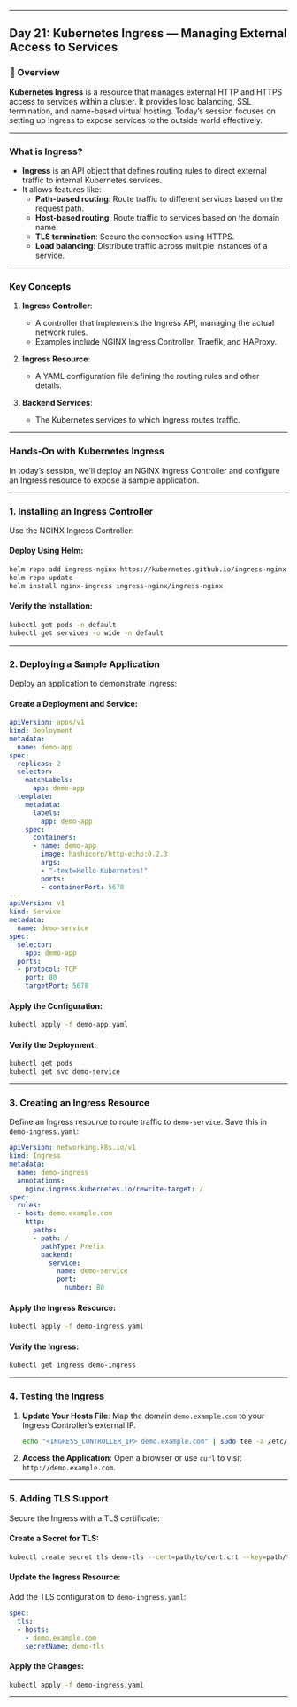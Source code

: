 ﻿---

## Day 21: Kubernetes Ingress — Managing External Access to Services

### 📘 Overview

**Kubernetes Ingress** is a resource that manages external HTTP and HTTPS access to services within a cluster. It provides load balancing, SSL termination, and name-based virtual hosting. Today’s session focuses on setting up Ingress to expose services to the outside world effectively.

---


### What is Ingress?

- **Ingress** is an API object that defines routing rules to direct external traffic to internal Kubernetes services.
- It allows features like:
  - **Path-based routing**: Route traffic to different services based on the request path.
  - **Host-based routing**: Route traffic to services based on the domain name.
  - **TLS termination**: Secure the connection using HTTPS.
  - **Load balancing**: Distribute traffic across multiple instances of a service.

---


### Key Concepts

1. **Ingress Controller**:
   - A controller that implements the Ingress API, managing the actual network rules.
   - Examples include NGINX Ingress Controller, Traefik, and HAProxy.

2. **Ingress Resource**:
   - A YAML configuration file defining the routing rules and other details.

3. **Backend Services**:
   - The Kubernetes services to which Ingress routes traffic.

---


### Hands-On with Kubernetes Ingress

In today’s session, we’ll deploy an NGINX Ingress Controller and configure an Ingress resource to expose a sample application.

---

### 1. Installing an Ingress Controller

Use the NGINX Ingress Controller:

#### Deploy Using Helm:
```bash
helm repo add ingress-nginx https://kubernetes.github.io/ingress-nginx
helm repo update
helm install nginx-ingress ingress-nginx/ingress-nginx
```

#### Verify the Installation:
```bash
kubectl get pods -n default
kubectl get services -o wide -n default
```

---

### 2. Deploying a Sample Application

Deploy an application to demonstrate Ingress:

#### Create a Deployment and Service:
```yaml
apiVersion: apps/v1
kind: Deployment
metadata:
  name: demo-app
spec:
  replicas: 2
  selector:
    matchLabels:
      app: demo-app
  template:
    metadata:
      labels:
        app: demo-app
    spec:
      containers:
      - name: demo-app
        image: hashicorp/http-echo:0.2.3
        args:
        - "-text=Hello Kubernetes!"
        ports:
        - containerPort: 5678
---
apiVersion: v1
kind: Service
metadata:
  name: demo-service
spec:
  selector:
    app: demo-app
  ports:
  - protocol: TCP
    port: 80
    targetPort: 5678
```

#### Apply the Configuration:
```bash
kubectl apply -f demo-app.yaml
```

#### Verify the Deployment:
```bash
kubectl get pods
kubectl get svc demo-service
```

---

### 3. Creating an Ingress Resource

Define an Ingress resource to route traffic to `demo-service`. Save this in `demo-ingress.yaml`:

```yaml
apiVersion: networking.k8s.io/v1
kind: Ingress
metadata:
  name: demo-ingress
  annotations:
    nginx.ingress.kubernetes.io/rewrite-target: /
spec:
  rules:
  - host: demo.example.com
    http:
      paths:
      - path: /
        pathType: Prefix
        backend:
          service:
            name: demo-service
            port:
              number: 80
```

#### Apply the Ingress Resource:
```bash
kubectl apply -f demo-ingress.yaml
```

#### Verify the Ingress:
```bash
kubectl get ingress demo-ingress
```

---

### 4. Testing the Ingress

1. **Update Your Hosts File**:
   Map the domain `demo.example.com` to your Ingress Controller’s external IP.

   ```bash
   echo "<INGRESS_CONTROLLER_IP> demo.example.com" | sudo tee -a /etc/hosts
   ```

2. **Access the Application**:
   Open a browser or use `curl` to visit `http://demo.example.com`.

---

### 5. Adding TLS Support

Secure the Ingress with a TLS certificate:

#### Create a Secret for TLS:
```bash
kubectl create secret tls demo-tls --cert=path/to/cert.crt --key=path/to/cert.key
```

#### Update the Ingress Resource:
Add the TLS configuration to `demo-ingress.yaml`:

```yaml
spec:
  tls:
  - hosts:
    - demo.example.com
    secretName: demo-tls
```

#### Apply the Changes:
```bash
kubectl apply -f demo-ingress.yaml
```

---